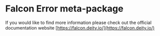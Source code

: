 # Falcon Error meta-package

If you would like to find more information please check out the official documentation website [https://falcon.deity.io/](https://falcon.deity.io/)
